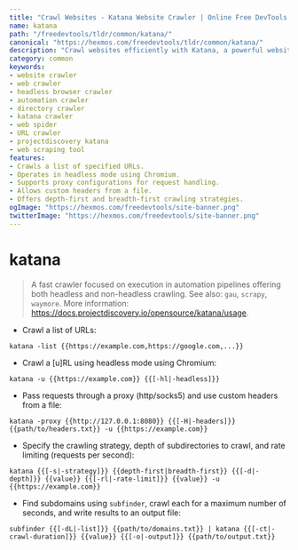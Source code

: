 ```yaml
---
title: "Crawl Websites - Katana Website Crawler | Online Free DevTools by Hexmos"
name: katana
path: "/freedevtools/tldr/common/katana/"
canonical: "https://hexmos.com/freedevtools/tldr/common/katana/"
description: "Crawl websites efficiently with Katana, a powerful website crawler designed for automation pipelines. Discover URLs and analyze web content easily. Free online tool, no registration required."
category: common
keywords:
- website crawler
- web crawler
- headless browser crawler
- automation crawler
- directory crawler
- katana crawler
- web spider
- URL crawler
- projectdiscovery katana
- web scraping tool
features:
- Crawls a list of specified URLs.
- Operates in headless mode using Chromium.
- Supports proxy configurations for request handling.
- Allows custom headers from a file.
- Offers depth-first and breadth-first crawling strategies.
ogImage: "https://hexmos.com/freedevtools/site-banner.png"
twitterImage: "https://hexmos.com/freedevtools/site-banner.png"
---
```


# katana

> A fast crawler focused on execution in automation pipelines offering both headless and non-headless crawling.
> See also: `gau`, `scrapy`, `waymore`.
> More information: <https://docs.projectdiscovery.io/opensource/katana/usage>.

- Crawl a list of URLs:

`katana -list {{https://example.com,https://google.com,...}}`

- Crawl a [u]RL using headless mode using Chromium:

`katana -u {{https://example.com}} {{[-hl|-headless]}}`

- Pass requests through a proxy (http/socks5) and use custom headers from a file:

`katana -proxy {{http://127.0.0.1:8080}} {{[-H|-headers]}} {{path/to/headers.txt}} -u {{https://example.com}}`

- Specify the crawling strategy, depth of subdirectories to crawl, and rate limiting (requests per second):

`katana {{[-s|-strategy]}} {{depth-first|breadth-first}} {{[-d|-depth]}} {{value}} {{[-rl|-rate-limit]}} {{value}} -u {{https://example.com}}`

- Find subdomains using `subfinder`, crawl each for a maximum number of seconds, and write results to an output file:

`subfinder {{[-dL|-list]}} {{path/to/domains.txt}} | katana {{[-ct|-crawl-duration]}} {{value}} {{[-o|-output]}} {{path/to/output.txt}}`

